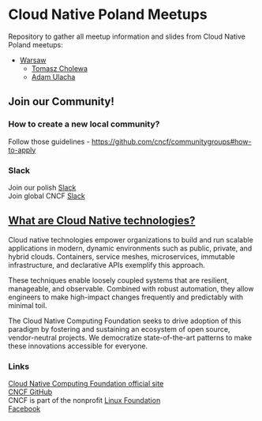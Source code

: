 # Cloud Native Poland Meetups

Repository to gather all meetup information and slides from Cloud Native Poland meetups:
- [Warsaw](https://github.com/cloud-native-poland/meetups/tree/master/warsaw)
  - [Tomasz Cholewa](https://www.linkedin.com/in/tomaszcholewa/)
  - [Adam Ulacha](https://www.linkedin.com/in/adam-ulacha-3b96a75/)
  
## Join our Community!

### How to create a new local community?
Follow those guidelines - https://github.com/cncf/communitygroups#how-to-apply

### Slack
Join our polish [Slack](https://join.slack.com/t/cloudnativepoland/shared_invite/zt-h4uhegj8-_ZXxWecn9L8Pgil4wWOjKg)<br>
Join global CNCF [Slack](https://join.slack.com/t/cloud-native/shared_invite/zt-fyy3b8up-qHeDNVqbz1j8HDY6g1cY4w)

## [What are Cloud Native technologies?](https://github.com/cncf/toc/blob/master/DEFINITION.md)
Cloud native technologies empower organizations to build and run scalable applications in modern, dynamic environments such as public, private, and hybrid clouds. Containers, service meshes, microservices, immutable infrastructure, and declarative APIs exemplify this approach.

These techniques enable loosely coupled systems that are resilient, manageable, and observable. Combined with robust automation, they allow engineers to make high-impact changes frequently and predictably with minimal toil.

The Cloud Native Computing Foundation seeks to drive adoption of this paradigm by fostering and sustaining an ecosystem of open source, vendor-neutral projects. We democratize state-of-the-art patterns to make these innovations accessible for everyone.

### Links
[Cloud Native Computing Foundation official site](https://www.cncf.io/)<br>
[CNCF GitHub](https://github.com/cncf)<br>
CNCF is part of the nonprofit [Linux Foundation](https://www.linuxfoundation.org/)<br>
[Facebook](https://www.facebook.com/CloudNativePoland/)<br>
